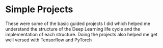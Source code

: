 # Simple Projects

These were some of the basic guided projects I did which helped me understand the structure of the Deep Learning life cycle and the implementation of each structure. Doing the projects also helped me get well versed with Tensorflow and PyTorch
